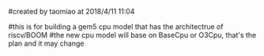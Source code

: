 #created by taomiao at 2018/4/11 11:04

#this is for building a gem5 cpu model that has the architectrue of riscv/BOOM
#the new cpu model will base on BaseCpu or O3Cpu, that's the plan and it may change

